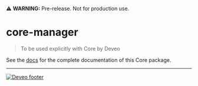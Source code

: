 :warning: **WARNING:** Pre-release. Not for production use.

# core-manager

> To be used explicitly with Core by Deveo

See the [docs](https://deveodk.github.io/core-manager) for the complete documentation of this Core package.

---

[![Deveo footer](https://s3-eu-west-1.amazonaws.com/rk-solutions/github_footer.png)](https://deveo.dk)